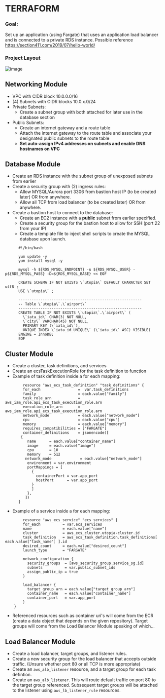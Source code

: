 # TERRAFORM

### Goal:
Set up an application (using Fargate) that uses an application load balancer and is connected to a private RDS instance. Possible reference https://section411.com/2019/07/hello-world/

### Project Layout
![image](https://user-images.githubusercontent.com/90656351/145691195-38e94c8b-90b9-4dfd-8a89-2c90ce05019a.png)


## Networking Module
- VPC with CIDR block 10.0.0.0/16
- (4) Subnets with CIDR blocks 10.0.x.0/24
- Private Subnets:
  - Create a subnet group with both attached for later use in the database section
- Public Subnets:
  - Create an internet gateway and a route table
  - Attach the internet gateway to the route table and associate your designated public subnets to the route table  
  - **Set auto-assign IPv4 addresses on subnets and enable DNS hostnames on VPC**

## Database Module
- Create an RDS instance with the subnet group of unexposed subnets from earlier
- Create a security group with (2) ingress rules: 
  - Allow MYSQL/Aurora port 3306 from bastion host IP (to be created later) OR from anywhere.
  - Allow all TCP from load balancer (to be created later) OR from anywhere.
- Create a bastion host to connect to the database:
  - Create an EC2 instance with a **public** subnet from earlier specified.
  - Create a security group for the bastion host to allow for SSH (port 22 from your IP)
  - Create a template file to inject shell scripts to create the MYSQL database upon launch.
```
      #!/bin/bash

      yum update -y
      yum install mysql -y

      mysql -h ${RDS_MYSQL_ENDPOINT} -u ${RDS_MYSQL_USER} -p${RDS_MYSQL_PASS} -D=${RDS_MYSQL_BASE} << EOF 
 
      CREATE SCHEMA IF NOT EXISTS \`utopia\` DEFAULT CHARACTER SET utf8 ;
      USE \`utopia\` ;

      --------------------------------------------------------
      -- Table \`utopia\`.\`airport\`
      --------------------------------------------------------
      CREATE TABLE IF NOT EXISTS \`utopia\`.\`airport\` (  
        \`iata_id\` CHAR(3) NOT NULL,  
        \`city\` VARCHAR(45) NOT NULL,  
        PRIMARY KEY (\`iata_id\`),  
        UNIQUE INDEX \`iata_id_UNIQUE\` (\`iata_id\` ASC) VISIBLE)  
      ENGINE = InnoDB;  
      EOF  
```
## Cluster Module
- Create a cluster, task definitions, and services
- Create an ecsTaskExecutionRole for the task definition to function
- Example of task definition inside a for each mapping:
```
        resource "aws_ecs_task_definition" "task_definitions" {
        for_each                 =  var.task_definitions
        family                   = each.value["family"] 
        task_role_arn            = aws_iam_role.api_ecs_task_execution_role.arn
        execution_role_arn       = aws_iam_role.api_ecs_task_execution_role.arn
        network_mode             = each.value["network_mode"]
        cpu                      = each.value["cpu"]
        memory                   = each.value["memory"]
        requires_compatibilities = ["FARGATE"]
        container_definitions    = jsonencode([
       {
          name      = each.value["container_name"]
          image     = each.value["image"]
          cpu       = 10
          memory    = 512
         network_mode             = each.value["network_mode"]
          environment = var.environment
          portMappings = [
            {
              containerPort = var.app_port
              hostPort      = var.app_port
            }
            ]
          },
         ]) 
      }
```
- Example of a service inside a for each mapping:
```    
        resource "aws_ecs_service" "ecs_services" {
        for_each          = var.ecs_services
        name              = each.value["name"]
        cluster           = aws_ecs_cluster.utopia-cluster.id
        task_definition   = aws_ecs_task_definition.task_definitions[ each.value["task_name"] ].id
        desired_count     = each.value["desired_count"]
        launch_type       = "FARGATE"

        network_configuration {
          security_groups  = [aws_security_group.service_sg.id]
          subnets          = var.public_subnet_ids
          assign_public_ip = true
        }

        load_balancer {
          target_group_arn = each.value["target_group_arn"]
          container_name   = each.value["container_name"]
          container_port   = var.app_port
        }
    }
```
- Referenced resources such as container uri's will come from the ECR (create a data object that depends on the given repository). Target groups will come from the Load Balancer Module speaking of which...

## Load Balancer Module
- Create a load balancer, target groups, and listener rules.
- Create a new security group for the load balancer that accepts outside traffic. (Unsure whether port 80 or all TCP is more appropriate)
- Create an ```aws_alb_listener``` resource, and a target group for each task defintion.
- Create an ```aws_alb_listener```. This will route default traffic on port 80 to the target group referenced. Subsequent target groups will be attached to the listener using ```aws_lb_listener_rule``` resources.
